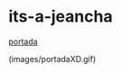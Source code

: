 # its-a-jeancha



[portada](https://github.com/yamadajc/its-a-jeancha/blob/main/images/Portada.jpg)

(images/portadaXD.gif)

